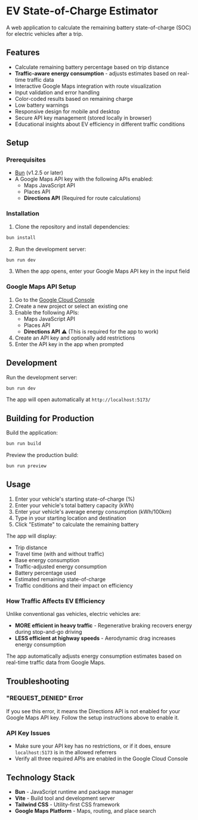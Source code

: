 # EV State-of-Charge Estimator

A web application to calculate the remaining battery state-of-charge (SOC) for electric vehicles after a trip.

## Features

- Calculate remaining battery percentage based on trip distance
- **Traffic-aware energy consumption** - adjusts estimates based on real-time traffic data
- Interactive Google Maps integration with route visualization
- Input validation and error handling
- Color-coded results based on remaining charge
- Low battery warnings
- Responsive design for mobile and desktop
- Secure API key management (stored locally in browser)
- Educational insights about EV efficiency in different traffic conditions

## Setup

### Prerequisites

- [Bun](https://bun.sh) (v1.2.5 or later)
- A Google Maps API key with the following APIs enabled:
  - Maps JavaScript API
  - Places API
  - **Directions API** (Required for route calculations)

### Installation

1. Clone the repository and install dependencies:
```bash
bun install
```

2. Run the development server:
```bash
bun run dev
```

3. When the app opens, enter your Google Maps API key in the input field

### Google Maps API Setup

1. Go to the [Google Cloud Console](https://console.cloud.google.com)
2. Create a new project or select an existing one
3. Enable the following APIs:
   - Maps JavaScript API
   - Places API
   - **Directions API** ⚠️ (This is required for the app to work)
4. Create an API key and optionally add restrictions
5. Enter the API key in the app when prompted

## Development

Run the development server:
```bash
bun run dev
```

The app will open automatically at `http://localhost:5173/`

## Building for Production

Build the application:
```bash
bun run build
```

Preview the production build:
```bash
bun run preview
```

## Usage

1. Enter your vehicle's starting state-of-charge (%)
2. Enter your vehicle's total battery capacity (kWh)
3. Enter your vehicle's average energy consumption (kWh/100km)
4. Type in your starting location and destination
5. Click "Estimate" to calculate the remaining battery

The app will display:
- Trip distance
- Travel time (with and without traffic)
- Base energy consumption
- Traffic-adjusted energy consumption
- Battery percentage used
- Estimated remaining state-of-charge
- Traffic conditions and their impact on efficiency

### How Traffic Affects EV Efficiency

Unlike conventional gas vehicles, electric vehicles are:
- **MORE efficient in heavy traffic** - Regenerative braking recovers energy during stop-and-go driving
- **LESS efficient at highway speeds** - Aerodynamic drag increases energy consumption

The app automatically adjusts energy consumption estimates based on real-time traffic data from Google Maps.

## Troubleshooting

### "REQUEST_DENIED" Error
If you see this error, it means the Directions API is not enabled for your Google Maps API key. Follow the setup instructions above to enable it.

### API Key Issues
- Make sure your API key has no restrictions, or if it does, ensure `localhost:5173` is in the allowed referrers
- Verify all three required APIs are enabled in the Google Cloud Console

## Technology Stack

- **Bun** - JavaScript runtime and package manager
- **Vite** - Build tool and development server
- **Tailwind CSS** - Utility-first CSS framework
- **Google Maps Platform** - Maps, routing, and place search
